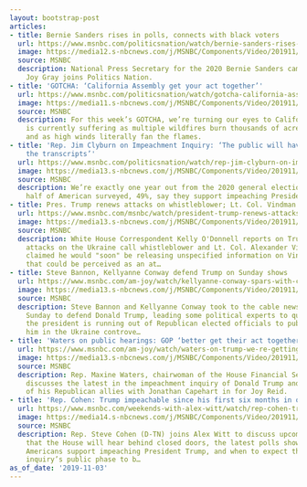 ```yaml
---
layout: bootstrap-post
articles:
- title: Bernie Sanders rises in polls, connects with black voters
  url: https://www.msnbc.com/politicsnation/watch/bernie-sanders-rises-in-polls-connects-with-black-voters-72735813646
  image: https://media12.s-nbcnews.com/j/MSNBC/Components/Video/201911/n_sharp_gray_11032019_1920x1080.nbcnews-fp-1200-630.jpg
  source: MSNBC
  description: National Press Secretary for the 2020 Bernie Sanders campaign, Brianna
    Joy Gray joins Politics Nation.
- title: 'GOTCHA: ‘California Assembly get your act together’'
  url: https://www.msnbc.com/politicsnation/watch/gotcha-california-assembly-get-your-act-together-72734789999
  image: https://media11.s-nbcnews.com/j/MSNBC/Components/Video/201911/n_sharp_california_11032019_1080x1080.nbcnews-fp-1200-630.jpg
  source: MSNBC
  description: For this week’s GOTCHA, we’re turning our eyes to California, which
    is currently suffering as multiple wildfires burn thousands of acres of land,
    and as high winds literally fan the flames.
- title: 'Rep. Jim Clyburn on Impeachment Inquiry: ‘The public will have access to
    the transcripts’'
  url: https://www.msnbc.com/politicsnation/watch/rep-jim-clyburn-on-impeachment-inquiry-the-public-will-have-access-to-the-transcripts-72734789933
  image: https://media13.s-nbcnews.com/j/MSNBC/Components/Video/201911/n_sharp_wildfires_11032019_1920x1080.nbcnews-fp-1200-630.jpg
  source: MSNBC
  description: We’re exactly one year out from the 2020 general election and nearly
    half of American surveyed, 49%, say they support impeaching President Trump.
- title: Pres. Trump renews attacks on whistleblower; Lt. Col. Vindman
  url: https://www.msnbc.com/msnbc/watch/president-trump-renews-attacks-on-ukraine-call-whistleblower-lt-col-vindman-72732229524
  image: https://media13.s-nbcnews.com/j/MSNBC/Components/Video/201911/n_msnbc_TrumpKellyO_191103_1920x1080.nbcnews-fp-1200-630.jpg
  source: MSNBC
  description: White House Correspondent Kelly O'Donnell reports on Trump's renewed
    attacks on the Ukraine call whistleblower and Lt. Col. Alexander Vindman. Trump
    claimed he would "soon" be releasing unspecified information on Vindman - and
    that could be perceived as an at…
- title: Steve Bannon, Kellyanne Conway defend Trump on Sunday shows
  url: https://www.msnbc.com/am-joy/watch/kellyanne-conway-spars-with-cable-anchors-bannon-slams-dems-72731717819
  image: https://media13.s-nbcnews.com/j/MSNBC/Components/Video/201911/n_joy_bannonconway_191103_1920x1080.nbcnews-fp-1200-630.jpg
  source: MSNBC
  description: Steve Bannon and Kellyanne Conway took to the cable news airwaves on
    Sunday to defend Donald Trump, leading some political experts to question whether
    the president is running out of Republican elected officials to publicly support
    him in the Ukraine controve…
- title: 'Waters on public hearings: GOP ‘better get their act together’'
  url: https://www.msnbc.com/am-joy/watch/waters-on-trump-we-re-getting-ready-for-public-inquiry-hearings-72728133968
  image: https://media13.s-nbcnews.com/j/MSNBC/Components/Video/201911/n_joy_maxinewaters_191103_1920x1080.nbcnews-fp-1200-630.jpg
  source: MSNBC
  description: Rep. Maxine Waters, chairwoman of the House Financial Services Committee,
    discusses the latest in the impeachment inquiry of Donald Trump and the actions
    of his Republican allies with Jonathan Capehart in for Joy Reid.
- title: 'Rep. Cohen: Trump impeachable since his first six months in office'
  url: https://www.msnbc.com/weekends-with-alex-witt/watch/rep-cohen-trump-impeachable-since-his-first-six-months-in-office-72729669924
  image: https://media14.s-nbcnews.com/j/MSNBC/Components/Video/201911/n_witt_SteveCohen_impeachment_191103_1920x1080.nbcnews-fp-1200-630.jpg
  source: MSNBC
  description: Rep. Steve Cohen (D-TN) joins Alex Witt to discuss upcoming testimonies
    that the House will hear behind closed doors, the latest polls showing half of
    Americans support impeaching President Trump, and when to expect the impeachment
    inquiry’s public phase to b…
as_of_date: '2019-11-03'
---
```


